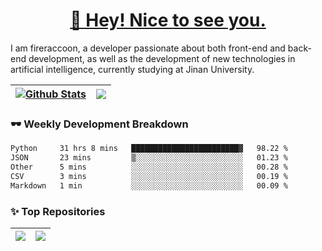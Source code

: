 <h1 align="center"><a href="https://blog.raccooncc.top">👋 Hey! Nice to see you.</a></h1>

I am fireraccoon, a developer passionate about both front-end and back-end development, as well as the development of new technologies in artificial intelligence, currently studying at Jinan University.

| <a href="#"><img src="https://github-readme-stats.raccooncc.top/api?username=fireraccoon&show_icons=true&include_all_commits=true&theme=buefy&hide_border=true" alt="Github Stats" /></a> | <a href="#"><img src="https://github-readme-stats.raccooncc.top/api/top-langs/?username=fireraccoon&layout=compact&theme=buefy&hide_border=true" /></a> |
| --- | --- |

### 🕶 Weekly Development Breakdown

<!--START_SECTION:waka-->

```txt
Python     31 hrs 8 mins   ████████████████████████▓   98.22 %
JSON       23 mins         ▒░░░░░░░░░░░░░░░░░░░░░░░░   01.23 %
Other      5 mins          ░░░░░░░░░░░░░░░░░░░░░░░░░   00.28 %
CSV        3 mins          ░░░░░░░░░░░░░░░░░░░░░░░░░   00.19 %
Markdown   1 min           ░░░░░░░░░░░░░░░░░░░░░░░░░   00.09 %
```

<!--END_SECTION:waka-->

### ✨ Top Repositories

| <a href="https://github.com/fireraccoon/AdvVis-CNN"><img src="https://github-readme-stats.raccooncc.top/api/pin/?username=fireraccoon&repo=AdvVis-CNN&theme=buefy&hide_border=true" /></a> | <a href="https://github.com/fireraccoon/leetcode-solutions"><img src="https://github-readme-stats.raccooncc.top/api/pin/?username=fireraccoon&repo=leetcode-solutions&theme=buefy&hide_border=true" /></a> |
| --- | --- |

